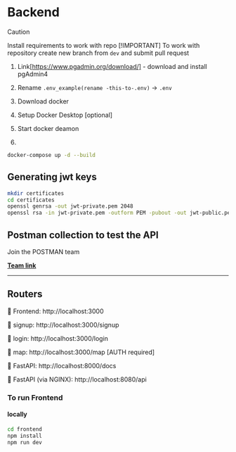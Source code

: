 # Backend

> [!CAUTION]
> Install requirements to work with repo
> [!IMPORTANT]
> To work with repository create new branch from `dev` and submit pull request

1. Link[https://www.pgadmin.org/download/] - download and install pgAdmin4

2. Rename `.env_example(rename -this-to-.env)` -> `.env`

3. Download docker

4. Setup Docker Desktop [optional]

5. Start docker deamon

6.

```bash
docker-compose up -d --build
```

## Generating jwt keys

```bash
mkdir certificates
cd certificates
openssl genrsa -out jwt-private.pem 2048
openssl rsa -in jwt-private.pem -outform PEM -pubout -out jwt-public.pem
```

## Postman collection to test the API

Join the POSTMAN team

[**Team link**](https://delta6-6194.postman.co/workspace/delta~f62492cc-cf71-4441-a2ed-67e752ea4e28/collection/42375143-392cd135-bd82-4b46-b440-b434f0ccc6e2?action=share&creator=42375143)

----

## **Routers**

🔹 Frontend: http://localhost:3000

🔹 signup: http://localhost:3000/signup

🔹 login: http://localhost:3000/login

🔹 map: http://localhost:3000/map [AUTH required]

🔹 FastAPI: http://localhost:8000/docs

🔹 FastAPI (via NGINX): http://localhost:8080/api

### To run Frontend

#### locally

```bash
cd frontend
npm install
npm run dev
```
